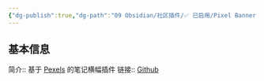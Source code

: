 ```yaml
---
{"dg-publish":true,"dg-path":"09 Obsidian/社区插件/✅ 已启用/Pixel Banner.md","permalink":"/09 Obsidian/社区插件/✅ 已启用/Pixel Banner/","noteIcon":"dg-note-icon","created":"2025-07-31","updated":"2025-07-31"}
---
```



## 基本信息

简介:: 基于 [Pexels](https://www.pexels.com/zh-cn/) 的笔记横幅插件
链接:: [Github](https://github.com/jparkerweb/pixel-banner)